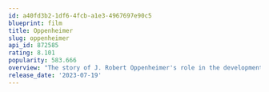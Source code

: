 ```yaml
---
id: a40fd3b2-1df6-4fcb-a1e3-4967697e90c5
blueprint: film
title: Oppenheimer
slug: oppenheimer
api_id: 872585
rating: 8.101
popularity: 583.666
overview: "The story of J. Robert Oppenheimer's role in the development of the atomic bomb during World War II."
release_date: '2023-07-19'
---
```

